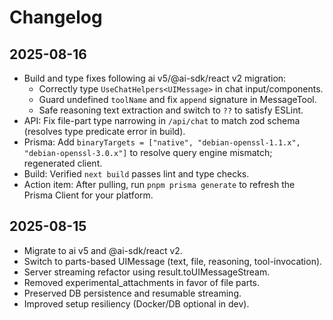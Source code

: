 # Changelog

## 2025-08-16

- Build and type fixes following ai v5/@ai-sdk/react v2 migration:
	- Correctly type `UseChatHelpers<UIMessage>` in chat input/components.
	- Guard undefined `toolName` and fix `append` signature in MessageTool.
	- Safe reasoning text extraction and switch to `??` to satisfy ESLint.
- API: Fix file-part type narrowing in `/api/chat` to match zod schema (resolves type predicate error in build).
- Prisma: Add `binaryTargets = ["native", "debian-openssl-1.1.x", "debian-openssl-3.0.x"]` to resolve query engine mismatch; regenerated client.
- Build: Verified `next build` passes lint and type checks.
- Action item: After pulling, run `pnpm prisma generate` to refresh the Prisma Client for your platform.

## 2025-08-15

- Migrate to ai v5 and @ai-sdk/react v2.
- Switch to parts-based UIMessage (text, file, reasoning, tool-invocation).
- Server streaming refactor using result.toUIMessageStream.
- Removed experimental_attachments in favor of file parts.
- Preserved DB persistence and resumable streaming.
- Improved setup resiliency (Docker/DB optional in dev).
